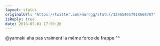 ```yaml
---
layout: status
originalUrl: 'https://twitter.com/marcgg/status/329654057918664707'
isReply: true
date: 2013-05-01 17:50:26
---
```


@yannski aha pas vraiment la même force de frappe ^^
